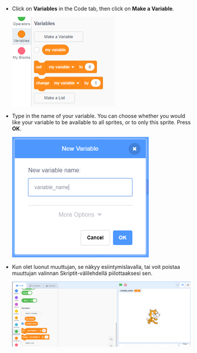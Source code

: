 + Click on **Variables** in the Code tab, then click on **Make a Variable**.
    
    ![Variable blocks](images/data-blocks.png)

+ Type in the name of your variable. You can choose whether you would like your variable to be available to all sprites, or to only this sprite. Press **OK**.
    
    ![Create variable](images/create-variable.png)

+ Kun olet luonut muuttujan, se näkyy esiintymislavalla, tai voit poistaa muuttujan valinnan Skriptit-välilehdellä piilottaaksesi sen.
    
    ![Variable on the stage](images/variable-show.png)